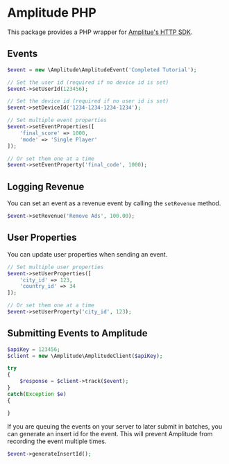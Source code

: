 Amplitude PHP
=============

This package provides a PHP wrapper for [Amplitue's HTTP SDK](https://developers.amplitude.com/#http-api).

Events
-------------

```php
$event = new \Amplitude\AmplitudeEvent('Completed Tutorial');

// Set the user id (required if no device id is set)
$event->setUserId(123456);

// Set the device id (required if no user id is set)
$event->setDeviceId('1234-1234-1234-1234');

// Set multiple event properties
$event->setEventProperties([
    'final_score' => 1000,
    'mode' => 'Single Player'
]);

// Or set them one at a time
$event->setEventProperty('final_code', 1000);
```

Logging Revenue
-----
You can set an event as a revenue event by calling the `setRevenue` method.

```php
$event->setRevenue('Remove Ads', 100.00);
```

User Properties
------
You can update user properties when sending an event.

```php
// Set multiple user properties
$event->setUserProperties([
    'city_id' => 123,
    'country_id' => 34
]);

// Or set them one at a time
$event->setUserProperty('city_id', 123);
```


Submitting Events to Amplitude
----

```php
$apiKey = 123456;
$client = new \Amplitude\AmplitudeClient($apiKey);

try
{
    $response = $client->track($event);
}
catch(Exception $e)
{

}
```
If you are queuing the events on your server to later submit in batches, you can generate an insert id for the event. This will prevent Amplitude from recording the event multiple times.

```php
$event->generateInsertId();
```